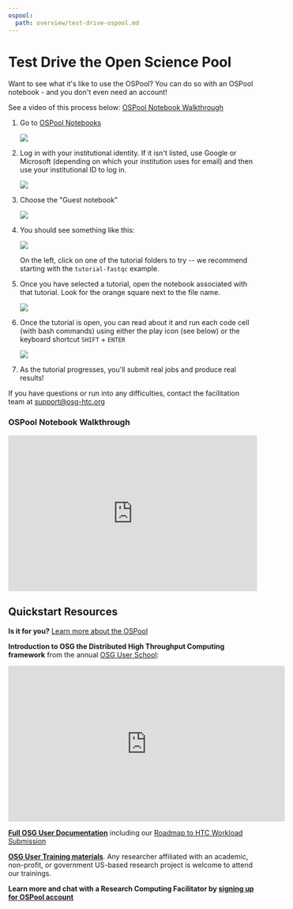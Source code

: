 ```yaml
---
ospool:
  path: overview/test-drive-ospool.md
---
```


Test Drive the Open Science Pool 
====================================

Want to see what it's like to use the OSPool? You can do so with 
an OSPool notebook - and you don't even need an account! 

See a video of this process below: [OSPool Notebook Walkthrough](#ospool-notebook-walkthrough)

1. Go to [OSPool Notebooks](https://osg-htc.org/notebooks)

	![](../assets/notebooks/01-notebooks-welcome.png)

1. Log in with your institutional identity. If it isn't listed, use Google or Microsoft 
(depending on which your institution uses for email) and then use your 
institutional ID to log in. 

	![](../assets/notebooks/02-notebooks-login.png)

1. Choose the "Guest notebook"

	![](../assets/notebooks/03-notebooks-options.png)


1. You should see something like this: 

	![](../assets/notebooks/04-notebooks-lab.png)

	On the left, click on one of the tutorial folders to try -- we recommend starting 
	with the `tutorial-fastqc` example. 

1. Once you have selected a tutorial, open the notebook associated with that 
tutorial. Look for the orange square next to the file name. 

	![](../assets/notebooks/05-notebooks-folder.png)

1. Once the tutorial is open, you can read about it and run each code cell 
(with bash commands) using either the play icon (see below) or the keyboard 
shortcut `SHIFT` + `ENTER`

	![](../assets/notebooks/06-notebooks-tutorial.png)

1. As the tutorial progresses, you'll submit real jobs and produce real results! 

If you have questions or run into any difficulties, contact the 
facilitation team at support@osg-htc.org

### OSPool Notebook Walkthrough

<iframe width="100%" height="315" src="https://www.youtube.com/embed/ydYUj6Iah_s?si=iE13ICE74x1YqAjh" title="YouTube video player" frameborder="0" allow="accelerometer; autoplay; clipboard-write; encrypted-media; gyroscope; picture-in-picture; web-share" referrerpolicy="strict-origin-when-cross-origin" allowfullscreen></iframe>

## Quickstart Resources

**Is it for you?** [Learn more about the OSPool](account_setup/is-it-for-you.md)

**Introduction to OSG the Distributed High Throughput Computing framework** from the annual [OSG User School](https://opensciencegrid.org/outreach/):

<iframe width="560" height="315" src="https://www.youtube.com/embed/vpJPPjoQ3QU?si=nIqhW8_mgdlKVpUZ" title="YouTube video player" frameborder="0" allow="accelerometer; autoplay; clipboard-write; encrypted-media; gyroscope; picture-in-picture; web-share" referrerpolicy="strict-origin-when-cross-origin" allowfullscreen></iframe>

**[Full OSG User Documentation](https://portal.osg-htc.org/documentation/)** including our [Roadmap to HTC Workload Submission](../../../htc_workloads/workload_planning/roadmap/)

**[OSG User Training materials](../../../support_and_training/training/osgusertraining/)**. Any researcher affiliated with an academic, non-profit, or government US-based research project is welcome to attend our trainings. 

**Learn more and chat with a Research Computing Facilitator by [signing up for OSPool account](https://portal.osg-htc.org/application)**
